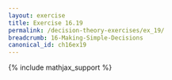 ```yaml
---
layout: exercise
title: Exercise 16.19
permalink: /decision-theory-exercises/ex_19/
breadcrumb: 16-Making-Simple-Decisions
canonical_id: ch16ex19
---
```


{% include mathjax_support %}
